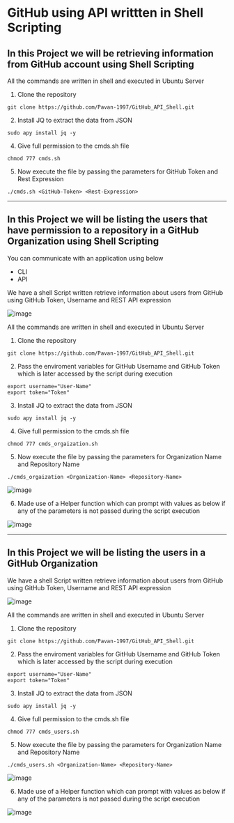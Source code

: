 # GitHub using API writtten in Shell Scripting

## In this Project we will be retrieving information from GitHub account using Shell Scripting
                 
All the commands are written in shell and executed in Ubuntu Server  
  


  
1. Clone the repository

```
git clone https://github.com/Pavan-1997/GitHub_API_Shell.git
```


2. Install JQ to extract the data from JSON

```
sudo apy install jq -y
```


4. Give full permission to the cmds.sh file

```
chmod 777 cmds.sh
```


5. Now execute the file by passing the parameters for GitHub Token and Rest Expression 

```
./cmds.sh <GitHub-Token> <Rest-Expression>
```

---
## In this Project we will be listing the users that have permission to a repository in a GitHub Organization using Shell Scripting 

You can communicate with an application using below

- CLI
- API

We have a shell Script written retrieve information about users from GitHub using GitHub Token, Username and REST API expression

![image](https://github.com/Pavan-1997/GitHub_Organization_API_Shell/assets/32020205/79d113c0-64e8-4fed-ab9d-4c28b8c0d144)

All the commands are written in shell and executed in Ubuntu Server 

1. Clone the repository

```
git clone https://github.com/Pavan-1997/GitHub_API_Shell.git
```


2. Pass the enviroment variables for GitHub Username and GitHub Token which is later accessed by the script during execution

```
export username="User-Name"
export token="Token"
```


3. Install JQ to extract the data from JSON

```
sudo apy install jq -y
```


4. Give full permission to the cmds.sh file

```
chmod 777 cmds_orgaization.sh
```


5. Now execute the file by passing the parameters for Organization Name and Repository Name

```
./cmds_orgaization <Organization-Name> <Repository-Name>
```

![image](https://github.com/Pavan-1997/GitHub_Organization_API_Shell/assets/32020205/caf023dd-a1b8-422e-bb38-e0a83cec4c0f)


6. Made use of a Helper function which can prompt with values as below if any of the parameters is not passed during the script execution

![image](https://github.com/Pavan-1997/GitHub_Organization_API_Shell/assets/32020205/0e1d80b1-5da0-43af-8553-f9298a70c1cd)


---
## In this Project we will be listing the users in a GitHub Organization

We have a shell Script written retrieve information about users from GitHub using GitHub Token, Username and REST API expression

![image](https://github.com/Pavan-1997/GitHub_Organization_API_Shell/assets/32020205/79d113c0-64e8-4fed-ab9d-4c28b8c0d144)

All the commands are written in shell and executed in Ubuntu Server 

1. Clone the repository

```
git clone https://github.com/Pavan-1997/GitHub_API_Shell.git
```


2. Pass the enviroment variables for GitHub Username and GitHub Token which is later accessed by the script during execution

```
export username="User-Name"
export token="Token"
```


3. Install JQ to extract the data from JSON

```
sudo apy install jq -y
```


4. Give full permission to the cmds.sh file

```
chmod 777 cmds_users.sh
```


5. Now execute the file by passing the parameters for Organization Name and Repository Name

```
./cmds_users.sh <Organization-Name> <Repository-Name>
```

![image](https://github.com/Pavan-1997/GitHub_Organization_API_Shell/assets/32020205/caf023dd-a1b8-422e-bb38-e0a83cec4c0f)


6. Made use of a Helper function which can prompt with values as below if any of the parameters is not passed during the script execution

![image](https://github.com/Pavan-1997/GitHub_Organization_API_Shell/assets/32020205/0e1d80b1-5da0-43af-8553-f9298a70c1cd)





